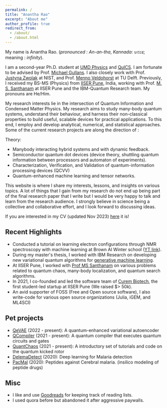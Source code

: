 ```yaml
---
permalink: /
title: "Anantha Rao"
excerpt: "About me"
author_profile: true
redirect_from: 
  - /about/
  - /about.html
---
```

My name is Anantha Rao. (*pronounced : An-an-tha*, *Kannada*: ಅನಂತ; meaning : *infinity*). 

I am a second-year Ph.D. student at <a href="https://umdphysics.umd.edu" target="_blank">UMD Physics</a> and <a href="https://quics.umd.edu/" target="_blank">QuICS</a>. I am fortunate to be advised by Prof. <a href="https://quics.umd.edu/people/michael-gullans" target="_blank">Michael Gullans</a>. I also closely work with Prof. <a href="https://www.nist.gov/people/justyna-zwolak" target="_blank">Justyna Zwolak</a> at NIST, and Prof. <a href="https://qutech.nl/person/menno-veldhorst/" target="_blank"> Menno Veldohorst</a> at TU Delft. Previously, I received my BS-MS (Physics) from <a href="https://www.iiserpune.ac.in/" target="_blank">IISER Pune</a>, India, working with Prof. <a href="http://www.iiserpune.ac.in/~santh/" target="_blank">M. S. Santhanam</a> at IISER Pune and the IBM-Quantum Research team. My pronouns are He/Him.  

My research interests lie in the intersection of Quantum Information and Condensed Matter Physics. My research aims to study many-body quantum systems, understand their behaviour, and harness their non-classical properties to build useful, scalable devices for practical applications. To this end, I employ and develop analytical, numerical, and statistical approaches. Some of the current research projects are along the direction of : 

Theory:
- Manybody interacting hybrid systems and with dynamic feedback.
- Semiconductor quantum dot devices (device theory, shuttling quantum information between processors and automaton of experiments).
- Characterization, Verification, and Validation of quantum-information processing devices (QCVV)
- Quantum-enhanced machine learning and tensor networks. 

This website is where I share my interests, lessons, and insights on various topics. A lot of things that I gain from my research do not end up being part of the final research paper that I write but I would be very happy to talk and learn from the research audience. I strongly believe in science being a collective and collaborative effort, and I look forward to discussing ideas.

If you are interested in my CV (updated Nov 2023) <a href="https://raw.githubusercontent.com/Anantha-Rao12/Anantha-Rao12.github.io/master/files/AnanthaRao_CV.pdf" target="_blank">here</a> it is!

## Recent Highlights
- Conducted a tutorial on learning electron configurations through NMR spectroscopy with machine learning at Brown AI Winter school (<a href="https://www.youtube.com/watch?v=pmrNGed_Mwo" target="_blank">YT link</a>). 
- During my master's thesis, I worked with IBM Research on developing new variational quantum algorithms for [generative machine learning](https://en.wikipedia.org/wiki/Generative_model).  
- At IISER Pune, I worked with <a href="http://www.iiserpune.ac.in/~santh/" target="_blank">Prof MS Santhanam</a> on various problems related to quantum chaos, many-body localization, and quantum search algorithms. 
- In 2021, I co-founded and led the software team of <a href="https://curembiotech.com/" target="_blank">Curem Biotech</a>, the first student-led startup at IISER Pune (We raised $> $50k$).
- An avid supporter of FOSS (Free and Open source software), I also write-code for various open source organizations (Julia, iGEM, and ML4SCI) 

## Pet projects
- <a href="https://github.com/Anantha-Rao12/QVAE" target="_blank">QeVAE</a> (2022 - present): A quantum-enhanced variational autoencoder
- <a href="https://github.com/Anantha-Rao12/QCompiler" target="_blank">QCompiler</a> (2021 - present): A quantum compiler that executes quantum circuits and gates
- <a href="https://github.com/Anantha-Rao12/QuantChaos" target="_blank">QuantChaos</a> (2021 - present): A introductory set of tutorials and code on the quantum kicked rotor
- <a href="https://github.com/Anantha-Rao12/DeleMa-detect" target="_blank">DelemaDetect</a> (2020): Deep learning for Malaria detection
- <a href="https://github.com/Anantha-Rao12/Peptides-against-Cerebral-Malaria" target="_blank">PacMal</a> (2020): Peptides against Cerebral malaria. (insilico modeling of peptide drugs)


## Misc 
- I like and use <a href="https://www.goodreads.com/user/show/114317125-anantha-rao" target="_blank">Goodreads</a> for keeping track of reading lists.
- I used quora before but abandoned it after aggressive paywalls.

